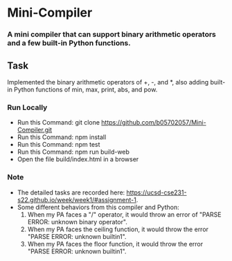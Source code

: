 # Mini-Compiler

### A mini compiler that can support binary arithmetic operators and a few built-in Python functions.

## Task
Implemented the binary arithmetic operators of +, -, and *, also adding built-in Python functions of min, max, print, abs, and pow.

### Run Locally
* Run this Command: git clone https://github.com/b05702057/Mini-Compiler.git
* Run this Command: npm install
* Run this Command: npm test
* Run this Command: npm run build-web
* Open the file build/index.html in a browser

### Note
* The detailed tasks are recorded here: https://ucsd-cse231-s22.github.io/week/week1/#assignment-1.
* Some different behaviors from this compiler and Python:
  1. When my PA faces a "/" operator, it would throw an error of "PARSE ERROR: unknown binary operator". 
  2. When my PA faces the ceiling function, it would throw the error "PARSE ERROR: unknown builtin1".
  3. When my PA faces the floor function, it would throw the error "PARSE ERROR: unknown builtin1".

